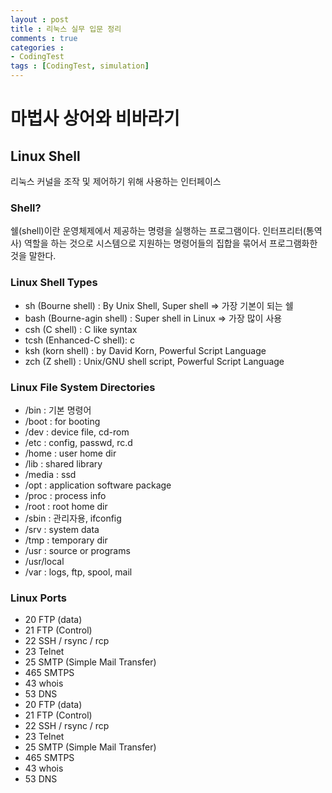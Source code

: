 ```yaml
---
layout : post
title : 리눅스 실무 입문 정리
comments : true
categories : 
- CodingTest
tags : [CodingTest, simulation]
---
```

# 마법사 상어와 비바라기


## Linux Shell
리눅스 커널을 조작 및 제어하기 위해 사용하는 인터페이스

### Shell?
쉘(shell)이란 운영체제에서 제공하는 명령을 실행하는 프로그램이다. 인터프리터(통역사) 역할을 하는 것으로 시스템으로 지원하는 명령어들의 집합을 묶어서 프로그램화한 것을 말한다.

### Linux Shell Types
 - sh (Bourne shell) : By Unix Shell, Super shell => 가장 기본이 되는 쉘
 - bash (Bourne-agin shell) : Super shell in Linux => 가장 많이 사용
 - csh (C shell) : C like syntax
 - tcsh (Enhanced-C shell): c
 - ksh (korn shell) : by David Korn, Powerful Script Language
 - zch (Z shell) : Unix/GNU shell script, Powerful Script Language


### Linux File System Directories

- /bin : 기본 명령어
- /boot : for booting
- /dev : device file, cd-rom
- /etc : config, passwd, rc.d
- /home : user home dir
- /lib : shared library
- /media : ssd
- /opt : application software package
- /proc : process info
- /root : root home dir
- /sbin : 관리자용, ifconfig
- /srv : system data
- /tmp : temporary dir
- /usr : source or programs
- /usr/local
- /var : logs, ftp, spool, mail

### Linux Ports

- 20  FTP (data)
- 21  FTP (Control)
- 22  SSH / rsync / rcp
- 23  Telnet
- 25  SMTP (Simple Mail Transfer)
- 465 SMTPS
- 43  whois
- 53  DNS
- 20  FTP (data)
- 21  FTP (Control)
- 22  SSH / rsync / rcp
- 23  Telnet
- 25  SMTP (Simple Mail Transfer)
- 465 SMTPS
- 43  whois
- 53  DNS